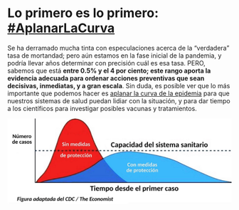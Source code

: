 # Lo primero es lo primero: [**\#AplanarLaCurva**](https://twitter.com/hashtag/AplanarLaCurva?src=hashtag_click)

Se ha derramado mucha tinta con especulaciones acerca de la “verdadera” tasa de mortandad; pero aún estamos en la fase inicial de la pandemia, y podría llevar años determinar con precisión cuál es esa tasa. PERO, sabemos que está **entre 0.5% y el 4 por ciento; este rango aporta la evidencia adecuada para ordenar acciones preventivas que sean decisivas, inmediatas, y a gran escala**. Sin duda, es posible ver que lo más importante que podemos hacer es [aplanar la curva de la epidemia](https://www.economist.com/briefing/2020/02/29/covid-19-is-now-in-50-countries-and-things-will-get-worse) para que nuestros sistemas de salud puedan lidiar con la situación, y para dar tiempo a los científicos para investigar posibles vacunas y tratamientos.

![](images/es/Aplanar-La-Curva.png)
